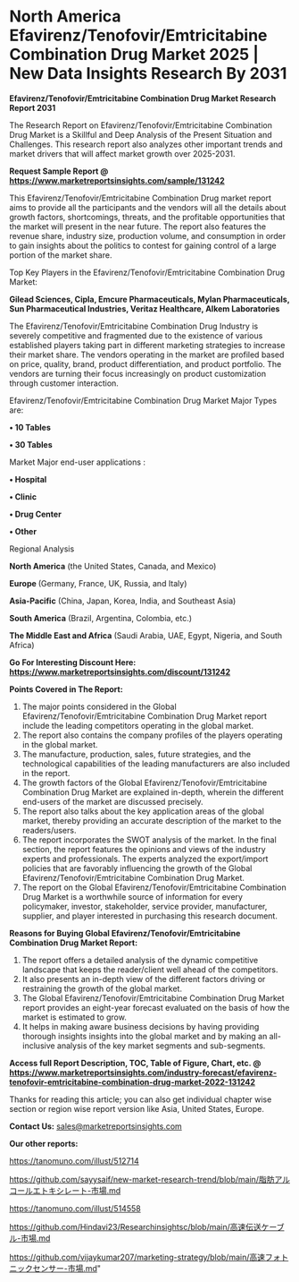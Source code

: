 # North America Efavirenz/Tenofovir/Emtricitabine Combination Drug Market 2025 | New Data Insights Research By 2031

<strong>Efavirenz/Tenofovir/Emtricitabine Combination Drug Market Research Report 2031</strong>

The Research Report on Efavirenz/Tenofovir/Emtricitabine Combination Drug Market is a Skillful and Deep Analysis of the Present Situation and Challenges. This research report also analyzes other important trends and market drivers that will affect market growth over 2025-2031.

<strong>Request Sample Report @ <a href=https://www.marketreportsinsights.com/sample/131242>https://www.marketreportsinsights.com/sample/131242</a></strong>

This Efavirenz/Tenofovir/Emtricitabine Combination Drug market report aims to provide all the participants and the vendors will all the details about growth factors, shortcomings, threats, and the profitable opportunities that the market will present in the near future. The report also features the revenue share, industry size, production volume, and consumption in order to gain insights about the politics to contest for gaining control of a large portion of the market share.

Top Key Players in the Efavirenz/Tenofovir/Emtricitabine Combination Drug Market:

<strong>Gilead Sciences, Cipla, Emcure Pharmaceuticals, Mylan Pharmaceuticals, Sun Pharmaceutical Industries, Veritaz Healthcare, Alkem Laboratories</strong>

The Efavirenz/Tenofovir/Emtricitabine Combination Drug Industry is severely competitive and fragmented due to the existence of various established players taking part in different marketing strategies to increase their market share. The vendors operating in the market are profiled based on price, quality, brand, product differentiation, and product portfolio. The vendors are turning their focus increasingly on product customization through customer interaction.

Efavirenz/Tenofovir/Emtricitabine Combination Drug Market Major Types are:

<strong>• 10 Tables

• 30 Tables</strong>

Market Major end-user applications :

<strong>• Hospital

• Clinic

• Drug Center

• Other</strong>

Regional Analysis

</u><strong><b>North America</b></strong> (the United States, Canada, and Mexico)

<strong><b>Europe </b></strong>(Germany, France, UK, Russia, and Italy)

<strong><b>Asia-Pacific</b></strong> (China, Japan, Korea, India, and Southeast Asia)

<strong><b>South America</b></strong> (Brazil, Argentina, Colombia, etc.)

<strong><b>The Middle East and Africa</b></strong> (Saudi Arabia, UAE, Egypt, Nigeria, and South Africa)

<strong>Go For Interesting Discount Here: <a href=https://www.marketreportsinsights.com/discount/131242>https://www.marketreportsinsights.com/discount/131242</a></strong>

<strong>Points Covered in The Report:</strong>
<ol>
  <li>The major points considered in the Global Efavirenz/Tenofovir/Emtricitabine Combination Drug Market report include the leading competitors operating in the global market.</li>
  <li>The report also contains the company profiles of the players operating in the global market.</li>
  <li>The manufacture, production, sales, future strategies, and the technological capabilities of the leading manufacturers are also included in the report.</li>
  <li>The growth factors of the Global Efavirenz/Tenofovir/Emtricitabine Combination Drug Market are explained in-depth, wherein the different end-users of the market are discussed precisely.</li>
  <li>The report also talks about the key application areas of the global market, thereby providing an accurate description of the market to the readers/users.</li>
  <li>The report incorporates the SWOT analysis of the market. In the final section, the report features the opinions and views of the industry experts and professionals. The experts analyzed the export/import policies that are favorably influencing the growth of the Global Efavirenz/Tenofovir/Emtricitabine Combination Drug Market.</li>
  <li>The report on the Global Efavirenz/Tenofovir/Emtricitabine Combination Drug Market is a worthwhile source of information for every policymaker, investor, stakeholder, service provider, manufacturer, supplier, and player interested in purchasing this research document.</li>
</ol>
<strong>Reasons for Buying Global Efavirenz/Tenofovir/Emtricitabine Combination Drug Market Report:</strong>

<ol>
  <li>The report offers a detailed analysis of the dynamic competitive landscape that keeps the reader/client well ahead of the competitors.</li>
  <li>It also presents an in-depth view of the different factors driving or restraining the growth of the global market.</li>
  <li>The Global Efavirenz/Tenofovir/Emtricitabine Combination Drug Market report provides an eight-year forecast evaluated on the basis of how the market is estimated to grow.</li>
  <li>It helps in making aware business decisions by having providing thorough insights insights into the global market and by making an all-inclusive analysis of the key market segments and sub-segments.</li>
</ol>
<strong>Access full Report Description, TOC, Table of Figure, Chart, etc. @ <a href=https://www.marketreportsinsights.com/industry-forecast/efavirenz-tenofovir-emtricitabine-combination-drug-market-2022-131242>https://www.marketreportsinsights.com/industry-forecast/efavirenz-tenofovir-emtricitabine-combination-drug-market-2022-131242</a></strong>


Thanks for reading this article; you can also get individual chapter wise section or region wise report version like Asia, United States, Europe.

<strong>Contact Us:</strong>
sales@marketreportsinsights.com

<strong>Our other reports:</strong>

<a href=https://tanomuno.com/illust/512714>https://tanomuno.com/illust/512714</a>

<a href=https://github.com/sayysaif/new-market-research-trend/blob/main/脂肪アルコールエトキシレート-市場.md>https://github.com/sayysaif/new-market-research-trend/blob/main/脂肪アルコールエトキシレート-市場.md</a>

<a href=https://tanomuno.com/illust/514558>https://tanomuno.com/illust/514558</a>

<a href=https://github.com/Hindavi23/Researchinsightsc/blob/main/高速伝送ケーブル-市場.md>https://github.com/Hindavi23/Researchinsightsc/blob/main/高速伝送ケーブル-市場.md</a>

<a href=https://github.com/vijaykumar207/marketing-strategy/blob/main/高速フォトニックセンサー-市場.md>https://github.com/vijaykumar207/marketing-strategy/blob/main/高速フォトニックセンサー-市場.md</a>"
